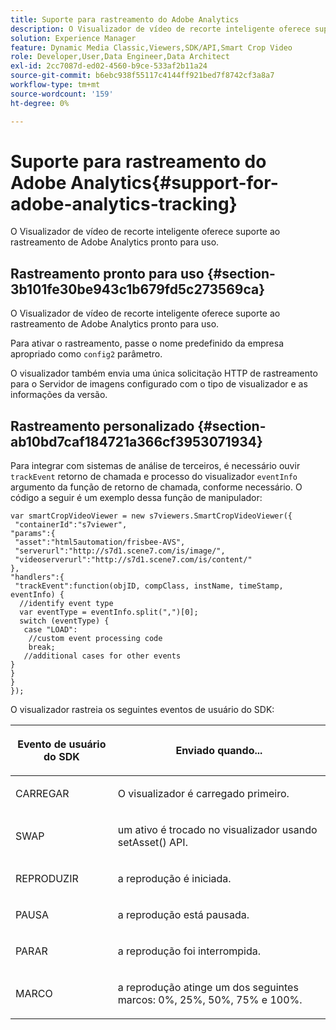 ```yaml
---
title: Suporte para rastreamento do Adobe Analytics
description: O Visualizador de vídeo de recorte inteligente oferece suporte ao rastreamento de Adobe Analytics pronto para uso.
solution: Experience Manager
feature: Dynamic Media Classic,Viewers,SDK/API,Smart Crop Video
role: Developer,User,Data Engineer,Data Architect
exl-id: 2cc7087d-ed02-4560-b9ce-533af2b11a24
source-git-commit: b6ebc938f55117c4144ff921bed7f8742cf3a8a7
workflow-type: tm+mt
source-wordcount: '159'
ht-degree: 0%

---
```


# Suporte para rastreamento do Adobe Analytics{#support-for-adobe-analytics-tracking}

O Visualizador de vídeo de recorte inteligente oferece suporte ao rastreamento de Adobe Analytics pronto para uso.

## Rastreamento pronto para uso {#section-3b101fe30be943c1b679fd5c273569ca}

O Visualizador de vídeo de recorte inteligente oferece suporte ao rastreamento de Adobe Analytics pronto para uso.

Para ativar o rastreamento, passe o nome predefinido da empresa apropriado como `config2` parâmetro.

O visualizador também envia uma única solicitação HTTP de rastreamento para o Servidor de imagens configurado com o tipo de visualizador e as informações da versão.

## Rastreamento personalizado {#section-ab10bd7caf184721a366cf3953071934}

Para integrar com sistemas de análise de terceiros, é necessário ouvir `trackEvent` retorno de chamada e processo do visualizador `eventInfo` argumento da função de retorno de chamada, conforme necessário. O código a seguir é um exemplo dessa função de manipulador:

```
var smartCropVideoViewer = new s7viewers.SmartCropVideoViewer({ 
 "containerId":"s7viewer", 
"params":{ 
 "asset":"html5automation/frisbee-AVS", 
 "serverurl":"http://s7d1.scene7.com/is/image/", 
 "videoserverurl":"http://s7d1.scene7.com/is/content/" 
}, 
"handlers":{ 
 "trackEvent":function(objID, compClass, instName, timeStamp, eventInfo) { 
  //identify event type 
  var eventType = eventInfo.split(",")[0]; 
  switch (eventType) { 
   case "LOAD": 
    //custom event processing code 
    break; 
   //additional cases for other events 
} 
} 
} 
});
```

O visualizador rastreia os seguintes eventos de usuário do SDK:

<table id="table_5D090E6614974D968E1A93B5727D859C"> 
 <thead> 
  <tr> 
   <th colname="col1" class="entry"> <p>Evento de usuário do SDK </p> </th> 
   <th colname="col2" class="entry"> <p>Enviado quando... </p> </th> 
  </tr> 
 </thead>
 <tbody> 
  <tr> 
   <td colname="col1"> <p> <span class="codeph"> CARREGAR </span> </p> </td> 
   <td colname="col2"> <p>O visualizador é carregado primeiro. </p> </td> 
  </tr> 
  <tr> 
   <td colname="col1"> <p> <span class="codeph"> SWAP </span> </p> </td> 
   <td colname="col2"> <p>um ativo é trocado no visualizador usando <span class="codeph"> setAsset() </span> API. </p> </td> 
  </tr> 
  <tr> 
   <td colname="col1"> <p> <span class="codeph"> REPRODUZIR </span> </p> </td> 
   <td colname="col2"> <p>a reprodução é iniciada. </p> </td> 
  </tr> 
  <tr> 
   <td colname="col1"> <p> <span class="codeph"> PAUSA </span> </p> </td> 
   <td colname="col2"> <p>a reprodução está pausada. </p> </td> 
  </tr> 
  <tr> 
   <td colname="col1"> <p> <span class="codeph"> PARAR </span> </p> </td> 
   <td colname="col2"> <p>a reprodução foi interrompida. </p> </td> 
  </tr> 
  <tr> 
   <td colname="col1"> <p> <span class="codeph"> MARCO </span> </p> </td> 
   <td colname="col2"> <p>a reprodução atinge um dos seguintes marcos: 0%, 25%, 50%, 75% e 100%. </p> </td> 
  </tr> 
 </tbody> 
</table>
